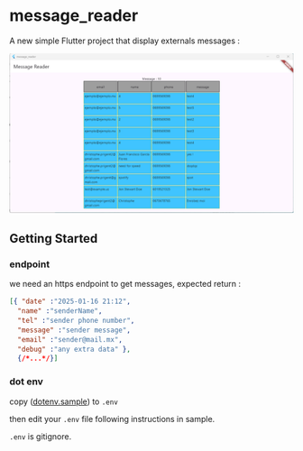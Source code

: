 # message_reader

A new simple Flutter project that display externals messages :

![screenshot](../screenshot.png)

## Getting Started

### endpoint
we need an https endpoint to get messages, expected return :
```json
[{ "date" :"2025-01-16 21:12",
  "name" :"senderName", 
  "tel" :"sender phone number",
  "message" :"sender message",
  "email" :"sender@mail.mx",
  "debug" :"any extra data" },
  {/*...*/}]
```
### dot env
copy ([dotenv.sample](./dotenv.sample)) to `.env`

then edit your `.env` file following instructions in sample.

`.env` is gitignore.

